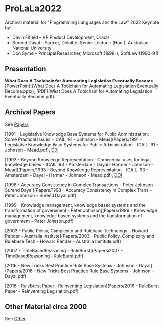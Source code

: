 # ProLaLa2022

Archival material for "Programming Languages and the Law" 2022 Keynote by:

* Davin Fifield – VP Product Development, Oracle
* Surend Dayal – Partner, Deloitte; Senior Lecturer (Hon.), Australian National University
* Don Syme – Principal Researcher, Microsoft (1998-); SoftLaw (1990-91)

## Presentation

**What Does A Toolchain for Automating Legislation Eventually Become** [PowerPoint](What Does A Toolchain for Automating Legislation Eventually Become.pptx), [PDF](What Does A Toolchain for Automating Legislation Eventually Become.pdf).

## Archival Papers

See [Papers](Papers/)

[1991 - Legislative Knowledge Base Systems for Public Administration: Some Practical Issues - ICAIL '91 - Johnson - Mead](Papers/1991 - Legislative Knowledge Base Systems for Public Administration - ICAIL '91 - Johnson - Mead.pdf), [DOI](https://dl.acm.org/doi/10.1145/112646.112660)

[1993 - Beyond Knowledge Representation - Commercial uses for legal knowledge bases - ICAIL '93 - Amsterdam - Dayal - Harmer - Johnson - Mead](Papers/1993 - Beyond Knowledge Representation - ICAIL '93 - Amsterdam - Dayal - Harmer - Johnson - Mead.pdf), [DOI](https://dl.acm.org/doi/10.1145/158976.158997)

[1998 - Accuracy Consistency in Complex Transactions - Peter Johnson - Surend Dayal](Papers/1998 - Accuracy Consistency in Complex Trans - Peter Johnson - Surend Dayal.pdf)

[1999 - Knowledge management, knowledge based systems and the transformation of government - Peter Johnson](Papers/1999 - Knowledge management, knowledge based systems and the transformation of government - Peter Johnson.pdf)

[2003 - Public Policy, Complexity and Rulebase Technology - Howard Pender - Australia Institute](Papers/2003 - Public Policy, Complexity and Rulebase Tech - Howard Pender - Australia Institute.pdf)

[2007 - TimeBasedReasoning - RuleBurst](Papers/2007 - TimeBasedReasoning - RuleBurst.pdf)

[2016 - New Tricks Best Practice Rule Base Systems - Johnson - Dayal](Papers/2016 - New Tricks Best Practice Rule Base Systems - Johnson - Dayal.pdf)

[2016 - RuleBurst Paper - Reinventing Legislation](Papers/2016 - RuleBurst Paper - Reinventing Legislation.pdf)

## Other Material circa 2000

See [Other](Other/).
